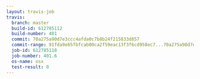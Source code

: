 ```yaml
---
layout: travis-job
travis:
  branch: master
  build-id: 612785112
  build-number: 401
  commit: 70a275a90d7e3ccc4afda0c7b8b24f215833d857
  commit-range: 91fda9e65fbfcab00ca2f59eac13f3f6cd958ec7...70a275a90d7e3ccc4afda0c7b8b24f215833d857
  job-id: 612785118
  job-number: 401.6
  os-name: osx
  test-result: 0
---
```

